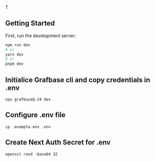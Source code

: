 T
## Getting Started

First, run the development server:

```bash
npm run dev
# or
yarn dev
# or
pnpm dev
```

## Initialice Grafbase cli and copy credentials in .env
```
npx grafbase@.24 dev
```

## Configure .env file
```
cp .example.env .env
```

## Create Next Auth Secret for .env
```
openssl rand -base64 32
```